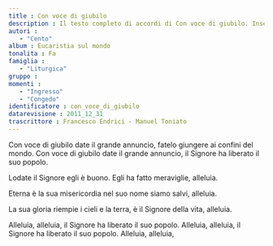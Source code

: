 ```yaml
--- 
title : Con voce di giubilo
description : Il testo completo di accordi di Con voce di giubilo. Inseriscila nel tuo canzoniere!
autori : 
   - "Cento"
album : Eucaristia sul mondo
tonalita : Fa
famiglia : 
   - "Liturgica"
gruppo : 
momenti : 
   - "Ingresso"
   - "Congedo"
identificatore : con_voce_di_giubilo
datarevisione : 2011_12_31
trascrittore : Francesco Endrici - Manuel Toniato
--- 
```




Con voce di giubilo date il grande annuncio,
fatelo giungere ai confini del mondo.
Con voce di giubilo date il grande annuncio,
il Signore ha liberato il suo popolo.


Lodate il Signore egli è buono.
Egli ha fatto meraviglie, alleluia.   


Eterna è la sua misericordia
nel suo nome siamo salvi, alleluia.


La sua gloria riempie i cieli e la terra,
è il Signore della vita, alleluia.


Alleluia, alleluia,
il Signore ha liberato il suo popolo. 
Alleluia, alleluia,
il Signore ha liberato il suo popolo. 
Alleluia, alleluia,


